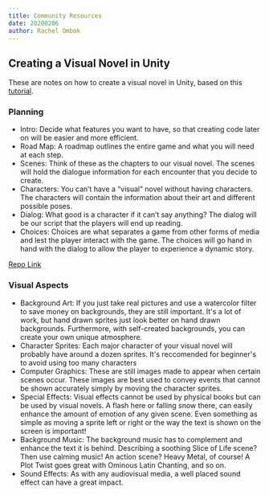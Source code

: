 ```yaml
---
title: Community Resources
date: 20200206
author: Rachel Ombok
---
```

## Creating a Visual Novel in Unity

These are notes on how to create a visual novel in Unity, based on this [tutorial](https://codyclaborn.me/tutorials/creating-a-visual-novel-in-unity/).

### Planning
* Intro: Decide what features you want to have, so that creating code later on will be easier and more efficient.
* Road Map: A roadmap outlines the entire game and what you will need at each step.
* Scenes: Think of these as the chapters to our visual novel. The scenes will hold the dialogue information for each encounter that you decide to create.
* Characters: You can’t have a “visual” novel without having characters. The characters will contain the information about their art and different possible poses.
* Dialog: What good is a character if it can’t say anything? The dialog will be our script that the players will end up reading.
* Choices: Choices are what separates a game from other forms of media and lest the player interact with the game. The choices will go hand in hand with the dialog to allow the player to experience a dynamic story.

[Repo Link](https://github.com/cxsquared/Visual-Novel-Tutorial)

### Visual Aspects

* Background Art: If you just take real pictures and use a watercolor filter to save money on backgrounds, they are still important. It's a lot of work, but hand drawn sprites just look better on hand drawn backgrounds. Furthermore, with self-created backgrounds, you can create your own unique atmosphere.
* Character Sprites: Each major character of your visual novel will probably have around a dozen sprites. It's reccomended for beginner's to avoid using too many characters
* Computer Graphics: These are still images made to appear when certain scenes occur. These images are best used to convey events that cannot be shown accurately simply by moving the character sprites.
* Special Effects: Visual effects cannot be used by physical books but can be used by visual novels. A flash here or falling snow there, can easily enhance the amount of emotion of any given scene. Even something as simple as moving a sprite left or right or the way the text is shown on the screen is important!
* Background Music:  The background music has to complement and enhance the text it is behind. Describing a soothing Slice of Life scene? Then use calming music! An action scene? Heavy Metal, of course! A Plot Twist goes great with Ominous Latin Chanting, and so on.
* Sound Effects: As with any audiovisual media, a well placed sound effect can have a great impact.